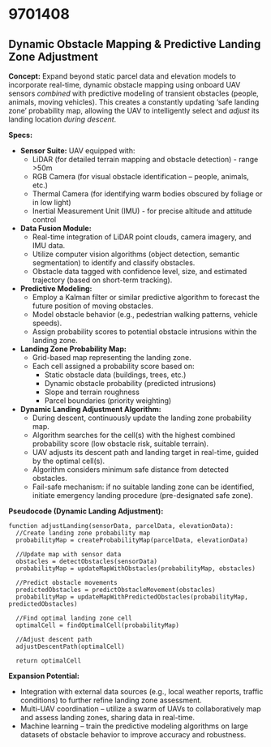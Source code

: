 # 9701408

## Dynamic Obstacle Mapping & Predictive Landing Zone Adjustment

**Concept:** Expand beyond static parcel data and elevation models to incorporate real-time, dynamic obstacle mapping using onboard UAV sensors *combined* with predictive modeling of transient obstacles (people, animals, moving vehicles). This creates a constantly updating ‘safe landing zone’ probability map, allowing the UAV to intelligently select and *adjust* its landing location *during descent*.

**Specs:**

*   **Sensor Suite:** UAV equipped with:
    *   LiDAR (for detailed terrain mapping and obstacle detection) - range >50m
    *   RGB Camera (for visual obstacle identification – people, animals, etc.)
    *   Thermal Camera (for identifying warm bodies obscured by foliage or in low light)
    *   Inertial Measurement Unit (IMU) - for precise altitude and attitude control
*   **Data Fusion Module:**
    *   Real-time integration of LiDAR point clouds, camera imagery, and IMU data.
    *   Utilize computer vision algorithms (object detection, semantic segmentation) to identify and classify obstacles.
    *   Obstacle data tagged with confidence level, size, and estimated trajectory (based on short-term tracking).
*   **Predictive Modeling:**
    *   Employ a Kalman filter or similar predictive algorithm to forecast the future position of moving obstacles.
    *   Model obstacle behavior (e.g., pedestrian walking patterns, vehicle speeds).
    *   Assign probability scores to potential obstacle intrusions within the landing zone.
*   **Landing Zone Probability Map:**
    *   Grid-based map representing the landing zone.
    *   Each cell assigned a probability score based on:
        *   Static obstacle data (buildings, trees, etc.)
        *   Dynamic obstacle probability (predicted intrusions)
        *   Slope and terrain roughness
        *   Parcel boundaries (priority weighting)
*   **Dynamic Landing Adjustment Algorithm:**
    *   During descent, continuously update the landing zone probability map.
    *   Algorithm searches for the cell(s) with the highest combined probability score (low obstacle risk, suitable terrain).
    *   UAV adjusts its descent path and landing target in real-time, guided by the optimal cell(s).
    *   Algorithm considers minimum safe distance from detected obstacles.
    *   Fail-safe mechanism: if no suitable landing zone can be identified, initiate emergency landing procedure (pre-designated safe zone).

**Pseudocode (Dynamic Landing Adjustment):**

```
function adjustLanding(sensorData, parcelData, elevationData):
  //Create landing zone probability map
  probabilityMap = createProbabilityMap(parcelData, elevationData)

  //Update map with sensor data
  obstacles = detectObstacles(sensorData)
  probabilityMap = updateMapWithObstacles(probabilityMap, obstacles)

  //Predict obstacle movements
  predictedObstacles = predictObstacleMovement(obstacles)
  probabilityMap = updateMapWithPredictedObstacles(probabilityMap, predictedObstacles)

  //Find optimal landing zone cell
  optimalCell = findOptimalCell(probabilityMap)

  //Adjust descent path
  adjustDescentPath(optimalCell)

  return optimalCell
```

**Expansion Potential:**

*   Integration with external data sources (e.g., local weather reports, traffic conditions) to further refine landing zone assessment.
*   Multi-UAV coordination – utilize a swarm of UAVs to collaboratively map and assess landing zones, sharing data in real-time.
*   Machine learning – train the predictive modeling algorithms on large datasets of obstacle behavior to improve accuracy and robustness.